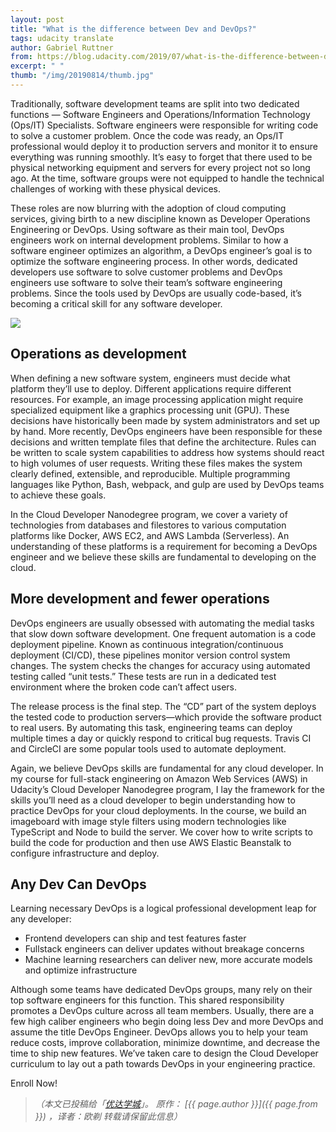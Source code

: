 ```yaml
---
layout: post
title: "What is the difference between Dev and DevOps?"
tags: udacity translate 
author: Gabriel Ruttner 
from: https://blog.udacity.com/2019/07/what-is-the-difference-between-dev-and-devops.html
excerpt: " "
thumb: "/img/20190814/thumb.jpg"
---
```


Traditionally, software development teams are split into two dedicated functions — Software Engineers and Operations/Information Technology (Ops/IT) Specialists. Software engineers were responsible for writing code to solve a customer problem. Once the code was ready, an Ops/IT professional would deploy it to production servers and monitor it to ensure everything was running smoothly. It’s easy to forget that there used to be physical networking equipment and servers for every project not so long ago. At the time, software groups were not equipped to handle the technical challenges of working with these physical devices.

These roles are now blurring with the adoption of cloud computing services, giving birth to a new discipline known as Developer Operations Engineering or DevOps. Using software as their main tool, DevOps engineers work on internal development problems. Similar to how a software engineer optimizes an algorithm, a DevOps engineer’s goal is to optimize the software engineering process. In other words, dedicated developers use software to solve customer problems and DevOps engineers use software to solve their team’s software engineering problems. Since the tools used by DevOps are usually code-based, it’s becoming a critical skill for any software developer.

<img src="/img/20190820/001.png" />

## Operations as development

When defining a new software system, engineers must decide what platform they’ll use to deploy. Different applications require different resources. For example, an image processing application might require specialized equipment like a graphics processing unit (GPU). These decisions have historically been made by system administrators and set up by hand. More recently, DevOps engineers have been responsible for these decisions and written template files that define the architecture. Rules can be written to scale system capabilities to address how systems should react to high volumes of user requests. Writing these files makes the system clearly defined, extensible, and reproducible. Multiple programming languages like Python, Bash, webpack, and gulp are used by DevOps teams to achieve these goals.

In the Cloud Developer Nanodegree program, we cover a variety of technologies from databases and filestores to various computation platforms like Docker, AWS EC2, and AWS Lambda (Serverless). An understanding of these platforms is a requirement for becoming a DevOps engineer and we believe these skills are fundamental to developing on the cloud.

## More development and fewer operations

DevOps engineers are usually obsessed with automating the medial tasks that slow down software development. One frequent automation is a code deployment pipeline. Known as continuous integration/continuous deployment (CI/CD), these pipelines monitor version control system changes. The system checks the changes for accuracy using automated testing called “unit tests.” These tests are run in a dedicated test environment where the broken code can’t affect users. 

The release process is the final step. The “CD” part of the system deploys the tested code to production servers—which provide the software product to real users. By automating this task, engineering teams can deploy multiple times a day or quickly respond to critical bug requests. Travis CI and CircleCI are some popular tools used to automate deployment.

Again, we believe DevOps skills are fundamental for any cloud developer. In my course for full-stack engineering on Amazon Web Services (AWS) in Udacity’s Cloud Developer Nanodegree program, I lay the framework for the skills you’ll need as a cloud developer to begin understanding how to practice DevOps for your cloud deployments. In the course, we build an imageboard with image style filters using modern technologies like TypeScript and Node to build the server. We cover how to write scripts to build the code for production and then use AWS Elastic Beanstalk to configure infrastructure and deploy.

## Any Dev Can DevOps
Learning necessary DevOps is a logical professional development leap for any developer:

* Frontend developers can ship and test features faster
* Fullstack engineers can deliver updates without breakage concerns
* Machine learning researchers can deliver new, more accurate models and optimize infrastructure

Although some teams have dedicated DevOps groups, many rely on their top software engineers for this function. This shared responsibility promotes a DevOps culture across all team members. Usually, there are a few high caliber engineers who begin doing less Dev and more DevOps and assume the title DevOps Engineer. DevOps allows you to help your team reduce costs, improve collaboration, minimize downtime, and decrease the time to ship new features. We’ve taken care to design the Cloud Developer curriculum to lay out a path towards DevOps in your engineering practice.

Enroll Now!

> _（本文已投稿给「[优达学城](https://cn.udacity.com)」。 原作： [{{ page.author }}]({{ page.from }}) ，译者：欧剃 转载请保留此信息）_